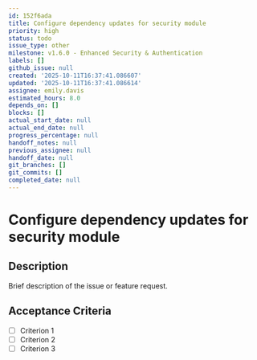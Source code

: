 ```yaml
---
id: 152f6ada
title: Configure dependency updates for security module
priority: high
status: todo
issue_type: other
milestone: v1.6.0 - Enhanced Security & Authentication
labels: []
github_issue: null
created: '2025-10-11T16:37:41.086607'
updated: '2025-10-11T16:37:41.086614'
assignee: emily.davis
estimated_hours: 8.0
depends_on: []
blocks: []
actual_start_date: null
actual_end_date: null
progress_percentage: null
handoff_notes: null
previous_assignee: null
handoff_date: null
git_branches: []
git_commits: []
completed_date: null
---
```


# Configure dependency updates for security module

## Description

Brief description of the issue or feature request.

## Acceptance Criteria

- [ ] Criterion 1
- [ ] Criterion 2
- [ ] Criterion 3